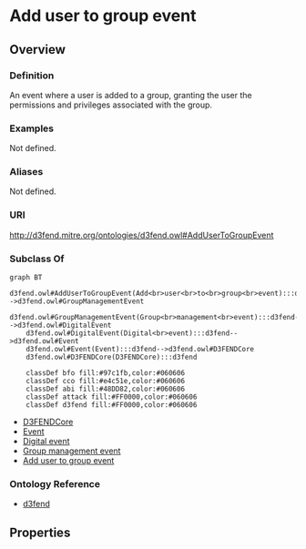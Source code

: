 # Add user to group event

## Overview

### Definition
An event where a user is added to a group, granting the user the permissions and privileges associated with the group.

### Examples
Not defined.

### Aliases
Not defined.

### URI
http://d3fend.mitre.org/ontologies/d3fend.owl#AddUserToGroupEvent

### Subclass Of
```mermaid
graph BT
    d3fend.owl#AddUserToGroupEvent(Add<br>user<br>to<br>group<br>event):::d3fend-->d3fend.owl#GroupManagementEvent
    d3fend.owl#GroupManagementEvent(Group<br>management<br>event):::d3fend-->d3fend.owl#DigitalEvent
    d3fend.owl#DigitalEvent(Digital<br>event):::d3fend-->d3fend.owl#Event
    d3fend.owl#Event(Event):::d3fend-->d3fend.owl#D3FENDCore
    d3fend.owl#D3FENDCore(D3FENDCore):::d3fend
    
    classDef bfo fill:#97c1fb,color:#060606
    classDef cco fill:#e4c51e,color:#060606
    classDef abi fill:#48DD82,color:#060606
    classDef attack fill:#FF0000,color:#060606
    classDef d3fend fill:#FF0000,color:#060606
```

- [D3FENDCore](/docs/ontology/reference/model/D3FENDCore/D3FENDCore.md)
- [Event](/docs/ontology/reference/model/D3FENDCore/Event/Event.md)
- [Digital event](/docs/ontology/reference/model/D3FENDCore/Event/Digital%20event/Digital%20event.md)
- [Group management event](/docs/ontology/reference/model/D3FENDCore/Event/Digital%20event/Group%20management%20event/Group%20management%20event.md)
- [Add user to group event](/docs/ontology/reference/model/D3FENDCore/Event/Digital%20event/Group%20management%20event/Add%20user%20to%20group%20event/Add%20user%20to%20group%20event.md)


### Ontology Reference
- [d3fend](http://d3fend.mitre.org/ontologies/d3fend.owl#)

## Properties
